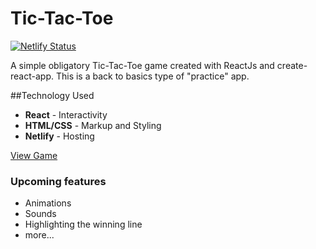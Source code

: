 # Tic-Tac-Toe

[![Netlify Status](https://api.netlify.com/api/v1/badges/a31adc4c-ccb1-48aa-bc84-5fad25a548f5/deploy-status)](https://app.netlify.com/sites/rttt/deploys)

A simple obligatory Tic-Tac-Toe game created with ReactJs and create-react-app. This is a back to basics type of "practice" app.

##Technology Used

- **React** - Interactivity
- **HTML/CSS** - Markup and Styling
- **Netlify** - Hosting

[View Game](https://rttt.netlify.com)

### Upcoming features

- Animations
- Sounds
- Highlighting the winning line
- more...
